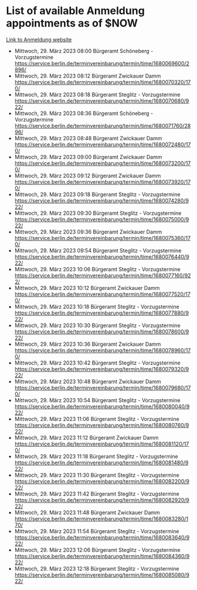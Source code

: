 # List of available Anmeldung appointments as of $NOW
[Link to Anmeldung website](https://service.berlin.de/terminvereinbarung/termin/tag.php?termin=1&anliegen[]=120686&dienstleisterlist=122210,122217,327316,122219,327312,122227,327314,122231,327346,122243,327348,122254,122252,329742,122260,329745,122262,329748,122271,327278,122273,327274,122277,327276,330436,122280,327294,122282,327290,122284,327292,122291,327270,122285,327266,122286,327264,122296,327268,150230,329760,122297,327286,122294,327284,122312,329763,122314,329775,122304,327330,122311,327334,122309,327332,317869,122281,327352,122279,329772,122283,122276,327324,122274,327326,122267,329766,122246,327318,122251,327320,122257,327322,122208,327298,122226,327300&herkunft=http%3A%2F%2Fservice.berlin.de%2Fdienstleistung%2F120686%2F)
- Mittwoch, 29. März 2023 08:00 Bürgeramt Schöneberg - Vorzugstermine https://service.berlin.de/terminvereinbarung/termin/time/1680069600/2896/
- Mittwoch, 29. März 2023 08:12 Bürgeramt Zwickauer Damm https://service.berlin.de/terminvereinbarung/termin/time/1680070320/170/
- Mittwoch, 29. März 2023 08:18 Bürgeramt Steglitz - Vorzugstermine https://service.berlin.de/terminvereinbarung/termin/time/1680070680/922/
- Mittwoch, 29. März 2023 08:36 Bürgeramt Schöneberg - Vorzugstermine https://service.berlin.de/terminvereinbarung/termin/time/1680071760/2896/
- Mittwoch, 29. März 2023 08:48 Bürgeramt Zwickauer Damm https://service.berlin.de/terminvereinbarung/termin/time/1680072480/170/
- Mittwoch, 29. März 2023 09:00 Bürgeramt Zwickauer Damm https://service.berlin.de/terminvereinbarung/termin/time/1680073200/170/
- Mittwoch, 29. März 2023 09:12 Bürgeramt Zwickauer Damm https://service.berlin.de/terminvereinbarung/termin/time/1680073920/170/
- Mittwoch, 29. März 2023 09:18 Bürgeramt Steglitz - Vorzugstermine https://service.berlin.de/terminvereinbarung/termin/time/1680074280/922/
- Mittwoch, 29. März 2023 09:30 Bürgeramt Steglitz - Vorzugstermine https://service.berlin.de/terminvereinbarung/termin/time/1680075000/922/
- Mittwoch, 29. März 2023 09:36 Bürgeramt Zwickauer Damm https://service.berlin.de/terminvereinbarung/termin/time/1680075360/170/
- Mittwoch, 29. März 2023 09:54 Bürgeramt Steglitz - Vorzugstermine https://service.berlin.de/terminvereinbarung/termin/time/1680076440/922/
- Mittwoch, 29. März 2023 10:06 Bürgeramt Steglitz - Vorzugstermine https://service.berlin.de/terminvereinbarung/termin/time/1680077160/922/
- Mittwoch, 29. März 2023 10:12 Bürgeramt Zwickauer Damm https://service.berlin.de/terminvereinbarung/termin/time/1680077520/170/
- Mittwoch, 29. März 2023 10:18 Bürgeramt Steglitz - Vorzugstermine https://service.berlin.de/terminvereinbarung/termin/time/1680077880/922/
- Mittwoch, 29. März 2023 10:30 Bürgeramt Steglitz - Vorzugstermine https://service.berlin.de/terminvereinbarung/termin/time/1680078600/922/
- Mittwoch, 29. März 2023 10:36 Bürgeramt Zwickauer Damm https://service.berlin.de/terminvereinbarung/termin/time/1680078960/170/
- Mittwoch, 29. März 2023 10:42 Bürgeramt Steglitz - Vorzugstermine https://service.berlin.de/terminvereinbarung/termin/time/1680079320/922/
- Mittwoch, 29. März 2023 10:48 Bürgeramt Zwickauer Damm https://service.berlin.de/terminvereinbarung/termin/time/1680079680/170/
- Mittwoch, 29. März 2023 10:54 Bürgeramt Steglitz - Vorzugstermine https://service.berlin.de/terminvereinbarung/termin/time/1680080040/922/
- Mittwoch, 29. März 2023 11:06 Bürgeramt Steglitz - Vorzugstermine https://service.berlin.de/terminvereinbarung/termin/time/1680080760/922/
- Mittwoch, 29. März 2023 11:12 Bürgeramt Zwickauer Damm https://service.berlin.de/terminvereinbarung/termin/time/1680081120/170/
- Mittwoch, 29. März 2023 11:18 Bürgeramt Steglitz - Vorzugstermine https://service.berlin.de/terminvereinbarung/termin/time/1680081480/922/
- Mittwoch, 29. März 2023 11:30 Bürgeramt Steglitz - Vorzugstermine https://service.berlin.de/terminvereinbarung/termin/time/1680082200/922/
- Mittwoch, 29. März 2023 11:42 Bürgeramt Steglitz - Vorzugstermine https://service.berlin.de/terminvereinbarung/termin/time/1680082920/922/
- Mittwoch, 29. März 2023 11:48 Bürgeramt Zwickauer Damm https://service.berlin.de/terminvereinbarung/termin/time/1680083280/170/
- Mittwoch, 29. März 2023 11:54 Bürgeramt Steglitz - Vorzugstermine https://service.berlin.de/terminvereinbarung/termin/time/1680083640/922/
- Mittwoch, 29. März 2023 12:06 Bürgeramt Steglitz - Vorzugstermine https://service.berlin.de/terminvereinbarung/termin/time/1680084360/922/
- Mittwoch, 29. März 2023 12:18 Bürgeramt Steglitz - Vorzugstermine https://service.berlin.de/terminvereinbarung/termin/time/1680085080/922/
